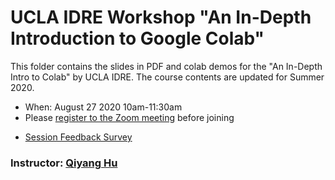 # UCLA IDRE Workshop "An In-Depth Introduction to Google Colab"

This folder contains the slides in PDF and colab demos for the "An In-Depth Intro to Colab" by UCLA IDRE. The course contents are updated for Summer 2020.


 - When: August 27 2020 10am-11:30am 
 - Please [register to the Zoom meeting](https://ucla.zoom.us/meeting/register/tJYvcO2oqz0rHNYnEifjF0uL847MUnelOBUl) before joining
<!--
 - [Slides](https://huqy.github.io/[to-be-updated].pdf)
-->
 - [Session Feedback Survey](https://bit.ly/386nJHw)

### Instructor: [Qiyang Hu](mailto:huqy@idre.ucla.edu)
